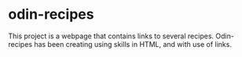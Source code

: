 # odin-recipes
This project is a webpage that contains links to several recipes.
Odin-recipes has been creating using skills in HTML, and with use of links.
